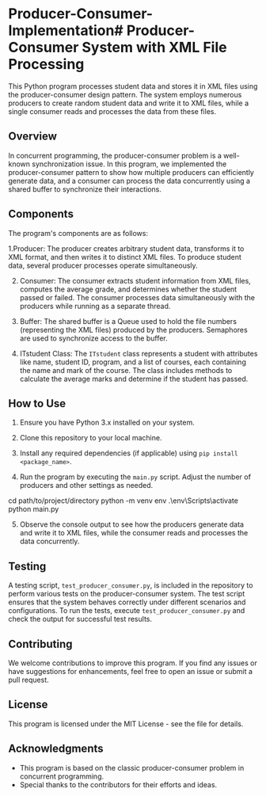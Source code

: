 # Producer-Consumer-Implementation# Producer-Consumer System with XML File Processing

This Python program processes student data and stores it in XML files using the producer-consumer design pattern. The system employs numerous producers to create random student data and write it to XML files, while a single consumer reads and processes the data from these files.

## Overview

In concurrent programming, the producer-consumer problem is a well-known synchronization issue. In this program, we implemented the producer-consumer pattern to show how multiple producers can efficiently generate data, and a consumer can process the data concurrently using a shared buffer to synchronize their interactions.

## Components

The program's components are as follows:

1.Producer: The producer creates arbitrary student data, transforms it to XML format, and then writes it to distinct XML files. To produce student data, several producer processes operate simultaneously.

2. Consumer: The consumer extracts student information from XML files, computes the average grade, and determines whether the student passed or failed. The consumer processes data simultaneously with the producers while running as a separate thread.

3. Buffer: The shared buffer is a Queue used to hold the file numbers (representing the XML files) produced by the producers. Semaphores are used to synchronize access to the buffer.

4. ITstudent Class: The `ITstudent` class represents a student with attributes like name, student ID, program, and a list of courses, each containing the name and mark of the course. The class includes methods to calculate the average marks and determine if the student has passed.

## How to Use

1. Ensure you have Python 3.x installed on your system.

2. Clone this repository to your local machine.

3. Install any required dependencies (if applicable) using `pip install <package_name>`.

4. Run the program by executing the `main.py` script. Adjust the number of producers and other settings as needed.

cd path/to/project/directory
python -m venv env
.\env\Scripts\activate
python main.py

5. Observe the console output to see how the producers generate data and write it to XML files, while the consumer reads and processes the data concurrently.

## Testing

A testing script, `test_producer_consumer.py`, is included in the repository to perform various tests on the producer-consumer system. The test script ensures that the system behaves correctly under different scenarios and configurations. To run the tests, execute `test_producer_consumer.py` and check the output for successful test results.

## Contributing

We welcome contributions to improve this program. If you find any issues or have suggestions for enhancements, feel free to open an issue or submit a pull request.

## License

This program is licensed under the MIT License - see the file for details.

## Acknowledgments

- This program is based on the classic producer-consumer problem in concurrent programming.
- Special thanks to the contributors for their efforts and ideas.
